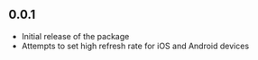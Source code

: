 ## 0.0.1

* Initial release of the package
* Attempts to set high refresh rate for iOS and Android devices
